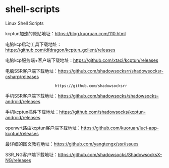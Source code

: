 # shell-scripts
Linux Shell Scripts

kcptun加速的原贴地址：https://blog.kuoruan.com/110.html

电脑kcp启动工具下载地址：https://github.com/dfdragon/kcptun_gclient/releases

电脑kcp服务端+客户端下载地址：https://github.com/xtaci/kcptun/releases

电脑SSR客户端下载地址：https://github.com/shadowsocksrr/shadowsocksr-csharp/releases

                          https://github.com/shadowsocksrr

手机SSR客户端下载地址：https://github.com/shadowsocks/shadowsocks-android/releases

手机kcptun插件下载地址：https://github.com/shadowsocks/kcptun-android/releases

openwrt路由kcptun客户端下载地址：https://github.com/kuoruan/luci-app-kcptun/releases

最详细的图文教程地址：https://github.com/yangtengx/ssr/issues

SSR_NG客户端下载地址：https://github.com/shadowsocks/ShadowsocksX-NG/releases
